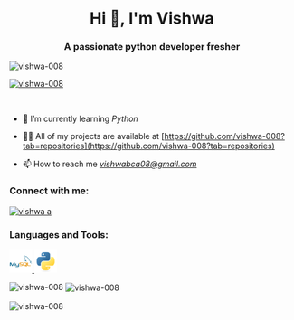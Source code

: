 <h1 align="center">Hi 👋, I'm Vishwa</h1>
<h3 align="center">A passionate python developer fresher</h3>

<p align="left"> <img src="https://komarev.com/ghpvc/?username=vishwa-008&label=Profile%20views&color=0e75b6&style=flat" alt="vishwa-008" /> </p>

<p align="left"> <a href="https://github.com/ryo-ma/github-profile-trophy"><img src="https://github-profile-trophy.vercel.app/?username=vishwa-008" alt="vishwa-008" /></a> </p>

<p align="left"> <a href="https://twitter.com/" target="blank"><img src="https://img.shields.io/twitter/follow/?logo=twitter&style=for-the-badge" alt="" /></a> </p>

- 🌱 I’m currently learning *Python*

- 👨‍💻 All of my projects are available at [https://github.com/vishwa-008?tab=repositories](https://github.com/vishwa-008?tab=repositories)

- 📫 How to reach me *vishwabca08@gmail.com*

<h3 align="left">Connect with me:</h3>
<p align="left">
<a href="https://linkedin.com/in/vishwa a" target="blank"><img align="center" src="https://raw.githubusercontent.com/rahuldkjain/github-profile-readme-generator/master/src/images/icons/Social/linked-in-alt.svg" alt="vishwa a" height="30" width="40" /></a>
</p>

<h3 align="left">Languages and Tools:</h3>
<p align="left"> <a href="https://www.mysql.com/" target="_blank" rel="noreferrer"> <img src="https://raw.githubusercontent.com/devicons/devicon/master/icons/mysql/mysql-original-wordmark.svg" alt="mysql" width="40" height="40"/> </a> <a href="https://www.python.org" target="_blank" rel="noreferrer"> <img src="https://raw.githubusercontent.com/devicons/devicon/master/icons/python/python-original.svg" alt="python" width="40" height="40"/> </a> </p>

<p><img align="left" src="https://github-readme-stats.vercel.app/api/top-langs?username=vishwa-008&show_icons=true&locale=en&layout=compact" alt="vishwa-008" /></p>

<p>&nbsp;<img align="center" src="https://github-readme-stats.vercel.app/api?username=vishwa-008&show_icons=true&locale=en" alt="vishwa-008" /></p>

<p><img align="center" src="https://github-readme-streak-stats.herokuapp.com/?user=vishwa-008&" alt="vishwa-008" /></p>
